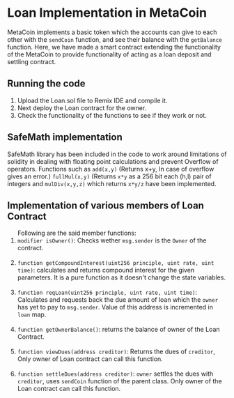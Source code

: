 <h1>Loan Implementation in MetaCoin</h1>
MetaCoin implements a basic token which the accounts can give to each other with the <code>sendCoin</code> function, and see their balance with the <code>getBalance</code> function. Here, we have made a smart contract extending the functionality of the MetaCoin to provide functionality of acting as a loan deposit and settling contract.

<h2>Running the code</h2><ol>
<li> Upload the Loan.sol file to Remix IDE and compile it.</li>
<li> Next deploy the Loan contract for the owner.</li>
<li> Check the functionality of the functions to see if they work or not.</li></ol>

<h2>SafeMath implementation</h2>
SafeMath library has been included in the code to work around limitations of solidity in dealing with floating point calculations and prevent Overflow of operators.
Functions such as <code>add(x,y)</code> (Returns x+y, In case of overflow gives an error.)  <code>fullMul(x,y)</code> (Returns <code>x*y</code> as a 256 bit each (h,l) pair of integers and 
<code>mulDiv(x,y,z)</code> which returns <code>x*y/z</code> have been implemented.

<h2>Implementation of various members of Loan Contract</h2><ol>
Following are the said member functions:
  
  <li> <code>modifier isOwner()</code>: Checks wether <code>msg.sender</code> is the <code>Owner</code> of the contract.</li><br>
  
  <li> <code>function getCompoundInterest(uint256 principle, uint rate, uint time)</code>: calculates and returns compound interest for the given parameters. It is a pure function as it  doesn't change the state variables.</li><br>
  
  <li> <code>function reqLoan(uint256 principle, uint rate, uint time)</code>: Calculates and requests back the due amount of loan which the <code>owner</code> has yet to pay to <code>msg.sender</code>. Value of this address is incremented in <code>loan</code> map.</li><br>
  
  <li> <code>function getOwnerBalance()</code>: returns the balance of owner of the Loan Contract.</li><br>
  
  <li> <code>function viewDues(address creditor)</code>: Returns the dues of <code>creditor</code>, Only owner of Loan contract can call this function.</li><br>
  
  <li> <code>function settleDues(address creditor)</code>: <code>owner</code> settles the dues with <code>creditor</code>, uses <code>sendCoin</code> function of the parent class. Only owner of the Loan contract can call this function.</li><br>
</ol>
